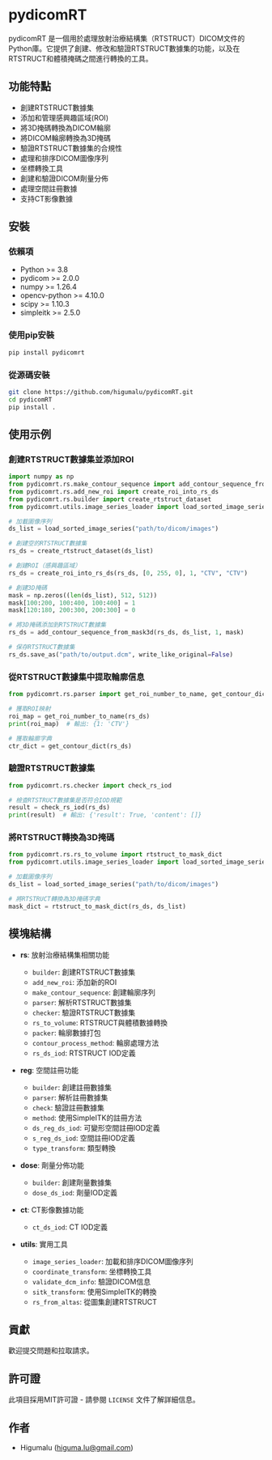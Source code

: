 # pydicomRT
pydicomRT 是一個用於處理放射治療結構集（RTSTRUCT）DICOM文件的Python庫。它提供了創建、修改和驗證RTSTRUCT數據集的功能，以及在RTSTRUCT和體積掩碼之間進行轉換的工具。

## 功能特點
- 創建RTSTRUCT數據集
- 添加和管理感興趣區域(ROI)
- 將3D掩碼轉換為DICOM輪廓
- 將DICOM輪廓轉換為3D掩碼
- 驗證RTSTRUCT數據集的合規性
- 處理和排序DICOM圖像序列
- 坐標轉換工具
- 創建和驗證DICOM劑量分佈
- 處理空間註冊數據
- 支持CT影像數據

## 安裝
### 依賴項
- Python >= 3.8
- pydicom >= 2.0.0
- numpy >= 1.26.4
- opencv-python >= 4.10.0
- scipy >= 1.10.3
- simpleitk >= 2.5.0

### 使用pip安裝
```bash
pip install pydicomrt
```

### 從源碼安裝
```bash
git clone https://github.com/higumalu/pydicomRT.git
cd pydicomRT
pip install .
```

## 使用示例
### 創建RTSTRUCT數據集並添加ROI

```python
import numpy as np
from pydicomrt.rs.make_contour_sequence import add_contour_sequence_from_mask3d
from pydicomrt.rs.add_new_roi import create_roi_into_rs_ds
from pydicomrt.rs.builder import create_rtstruct_dataset
from pydicomrt.utils.image_series_loader import load_sorted_image_series

# 加載圖像序列
ds_list = load_sorted_image_series("path/to/dicom/images")

# 創建空的RTSTRUCT數據集
rs_ds = create_rtstruct_dataset(ds_list)

# 創建ROI（感興趣區域）
rs_ds = create_roi_into_rs_ds(rs_ds, [0, 255, 0], 1, "CTV", "CTV")

# 創建3D掩碼
mask = np.zeros((len(ds_list), 512, 512))
mask[100:200, 100:400, 100:400] = 1
mask[120:180, 200:300, 200:300] = 0

# 將3D掩碼添加到RTSTRUCT數據集
rs_ds = add_contour_sequence_from_mask3d(rs_ds, ds_list, 1, mask)

# 保存RTSTRUCT數據集
rs_ds.save_as("path/to/output.dcm", write_like_original=False)
```

### 從RTSTRUCT數據集中提取輪廓信息
```python
from pydicomrt.rs.parser import get_roi_number_to_name, get_contour_dict

# 獲取ROI映射
roi_map = get_roi_number_to_name(rs_ds)
print(roi_map)  # 輸出: {1: 'CTV'}

# 獲取輪廓字典
ctr_dict = get_contour_dict(rs_ds)
```

### 驗證RTSTRUCT數據集
```python
from pydicomrt.rs.checker import check_rs_iod

# 檢查RTSTRUCT數據集是否符合IOD規範
result = check_rs_iod(rs_ds)
print(result)  # 輸出: {'result': True, 'content': []}
```

### 將RTSTRUCT轉換為3D掩碼
```python
from pydicomrt.rs.rs_to_volume import rtstruct_to_mask_dict
from pydicomrt.utils.image_series_loader import load_sorted_image_series

# 加載圖像序列
ds_list = load_sorted_image_series("path/to/dicom/images")

# 將RTSTRUCT轉換為3D掩碼字典
mask_dict = rtstruct_to_mask_dict(rs_ds, ds_list)
```

## 模塊結構
- **rs**: 放射治療結構集相關功能
  - `builder`: 創建RTSTRUCT數據集
  - `add_new_roi`: 添加新的ROI
  - `make_contour_sequence`: 創建輪廓序列
  - `parser`: 解析RTSTRUCT數據集
  - `checker`: 驗證RTSTRUCT數據集
  - `rs_to_volume`: RTSTRUCT與體積數據轉換
  - `packer`: 輪廓數據打包
  - `contour_process_method`: 輪廓處理方法
  - `rs_ds_iod`: RTSTRUCT IOD定義

- **reg**: 空間註冊功能
  - `builder`: 創建註冊數據集
  - `parser`: 解析註冊數據集
  - `check`: 驗證註冊數據集
  - `method`: 使用SimpleITK的註冊方法
  - `ds_reg_ds_iod`: 可變形空間註冊IOD定義
  - `s_reg_ds_iod`: 空間註冊IOD定義
  - `type_transform`: 類型轉換

- **dose**: 劑量分佈功能
  - `builder`: 創建劑量數據集
  - `dose_ds_iod`: 劑量IOD定義

- **ct**: CT影像數據功能
  - `ct_ds_iod`: CT IOD定義

- **utils**: 實用工具
  - `image_series_loader`: 加載和排序DICOM圖像序列
  - `coordinate_transform`: 坐標轉換工具
  - `validate_dcm_info`: 驗證DICOM信息
  - `sitk_transform`: 使用SimpleITK的轉換
  - `rs_from_altas`: 從圖集創建RTSTRUCT

## 貢獻
歡迎提交問題和拉取請求。

## 許可證
此項目採用MIT許可證 - 請參閱 `LICENSE` 文件了解詳細信息。

## 作者
- Higumalu (higuma.lu@gmail.com)